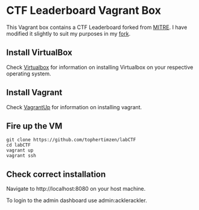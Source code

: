 # CTF Leaderboard Vagrant Box

This Vagrant box contains a CTF Leaderboard forked from [MITRE](https://github.com/mitre-cyber-academy/ctf-scoreboard). I have modified it slightly to suit my purposes in my [fork](https://github.com/tophertimzen/ctf-scoreboard).  

## Install VirtualBox
Check [Virtualbox](https://www.virtualbox.org/wiki/Downloads) for information on installing Virtualbox on your respective operating system.

## Install Vagrant
Check [VagrantUp](http://www.vagrantup.com/downloads) for information on installing vagrant.

## Fire up the VM
```
git clone https://github.com/tophertimzen/labCTF
cd labCTF
vagrant up
vagrant ssh
```

## Check correct installation

Navigate to http://localhost:8080 on your host machine. 

To login to the admin dashboard use admin:acklerackler.